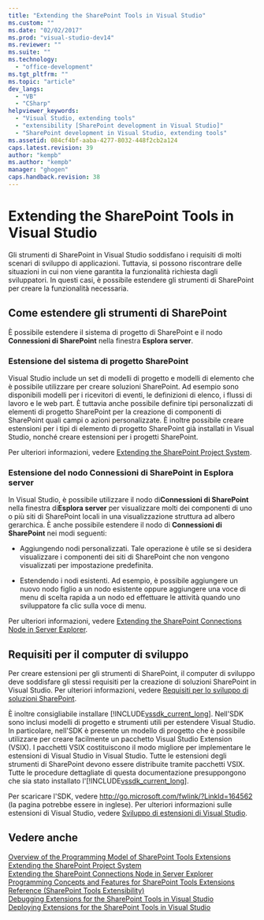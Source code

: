 ```yaml
---
title: "Extending the SharePoint Tools in Visual Studio"
ms.custom: ""
ms.date: "02/02/2017"
ms.prod: "visual-studio-dev14"
ms.reviewer: ""
ms.suite: ""
ms.technology: 
  - "office-development"
ms.tgt_pltfrm: ""
ms.topic: "article"
dev_langs: 
  - "VB"
  - "CSharp"
helpviewer_keywords: 
  - "Visual Studio, extending tools"
  - "extensibility [SharePoint development in Visual Studio]"
  - "SharePoint development in Visual Studio, extending tools"
ms.assetid: 084cf4bf-aaba-4277-8032-448f2cb2a124
caps.latest.revision: 39
author: "kempb"
ms.author: "kempb"
manager: "ghogen"
caps.handback.revision: 38
---
```

# Extending the SharePoint Tools in Visual Studio
  Gli strumenti di SharePoint in Visual Studio soddisfano i requisiti di molti scenari di sviluppo di applicazioni.  Tuttavia, si possono riscontrare delle situazioni in cui non viene garantita la funzionalità richiesta dagli sviluppatori.  In questi casi, è possibile estendere gli strumenti di SharePoint per creare la funzionalità necessaria.  
  
## Come estendere gli strumenti di SharePoint  
 È possibile estendere il sistema di progetto di SharePoint e il nodo **Connessioni di SharePoint** nella finestra **Esplora server**.  
  
### Estensione del sistema di progetto SharePoint  
 Visual Studio include un set di modelli di progetto e modelli di elemento che è possibile utilizzare per creare soluzioni SharePoint.  Ad esempio sono disponibili modelli per i ricevitori di eventi, le definizioni di elenco, i flussi di lavoro e le web part.  È tuttavia anche possibile definire tipi personalizzati di elementi di progetto SharePoint per la creazione di componenti di SharePoint quali campi o azioni personalizzate.  È inoltre possibile creare estensioni per i tipi di elemento di progetto SharePoint già installati in Visual Studio, nonché creare estensioni per i progetti SharePoint.  
  
 Per ulteriori informazioni, vedere [Extending the SharePoint Project System](../sharepoint/extending-the-sharepoint-project-system.md).  
  
### Estensione del nodo Connessioni di SharePoint in Esplora server  
 In Visual Studio, è possibile utilizzare il nodo di**Connessioni di SharePoint** nella finestra di**Esplora server** per visualizzare molti dei componenti di uno o più siti di SharePoint locali in una visualizzazione struttura ad albero gerarchica. È anche possibile estendere il nodo di **Connessioni di SharePoint** nei modi seguenti:  
  
-   Aggiungendo nodi personalizzati.  Tale operazione è utile se si desidera visualizzare i componenti dei siti di SharePoint che non vengono visualizzati per impostazione predefinita.  
  
-   Estendendo i nodi esistenti.  Ad esempio, è possibile aggiungere un nuovo nodo figlio a un nodo esistente oppure aggiungere una voce di menu di scelta rapida a un nodo ed effettuare le attività quando uno sviluppatore fa clic sulla voce di menu.  
  
 Per ulteriori informazioni, vedere [Extending the SharePoint Connections Node in Server Explorer](../sharepoint/extending-the-sharepoint-connections-node-in-server-explorer.md).  
  
## Requisiti per il computer di sviluppo  
 Per creare estensioni per gli strumenti di SharePoint, il computer di sviluppo deve soddisfare gli stessi requisiti per la creazione di soluzioni SharePoint in Visual Studio.  Per ulteriori informazioni, vedere [Requisiti per lo sviluppo di soluzioni SharePoint](../sharepoint/requirements-for-developing-sharepoint-solutions.md).  
  
 È inoltre consigliabile installare [!INCLUDE[vssdk_current_long](../sharepoint/includes/vssdk-current-long-md.md)].  Nell'SDK sono inclusi modelli di progetto e strumenti utili per estendere Visual Studio.  In particolare, nell'SDK è presente un modello di progetto che è possibile utilizzare per creare facilmente un pacchetto Visual Studio Extension \(VSIX\).  I pacchetti VSIX costituiscono il modo migliore per implementare le estensioni di Visual Studio in Visual Studio.  Tutte le estensioni degli strumenti di SharePoint devono essere distribuite tramite pacchetti VSIX.  Tutte le procedure dettagliate di questa documentazione presuppongono che sia stato installato l'[!INCLUDE[vssdk_current_long](../sharepoint/includes/vssdk-current-long-md.md)].  
  
 Per scaricare l'SDK, vedere [http:\/\/go.microsoft.com\/fwlink\/?LinkId\=164562](http://go.microsoft.com/fwlink/?LinkId=164562) \(la pagina potrebbe essere in inglese\).  Per ulteriori informazioni sulle estensioni di Visual Studio, vedere [Sviluppo di estensioni di Visual Studio](http://msdn.microsoft.com/library/5b1b5db3-6005-44cf-83b0-e608d7764d14).  
  
## Vedere anche  
 [Overview of the Programming Model of SharePoint Tools Extensions](../sharepoint/overview-of-the-programming-model-of-sharepoint-tools-extensions.md)   
 [Extending the SharePoint Project System](../sharepoint/extending-the-sharepoint-project-system.md)   
 [Extending the SharePoint Connections Node in Server Explorer](../sharepoint/extending-the-sharepoint-connections-node-in-server-explorer.md)   
 [Programming Concepts and Features for SharePoint Tools Extensions](../sharepoint/programming-concepts-and-features-for-sharepoint-tools-extensions.md)   
 [Reference &#40;SharePoint Tools Extensibility&#41;](../sharepoint/reference-sharepoint-tools-extensibility.md)   
 [Debugging Extensions for the SharePoint Tools in Visual Studio](../sharepoint/debugging-extensions-for-the-sharepoint-tools-in-visual-studio.md)   
 [Deploying Extensions for the SharePoint Tools in Visual Studio](../sharepoint/deploying-extensions-for-the-sharepoint-tools-in-visual-studio.md)  
  
  